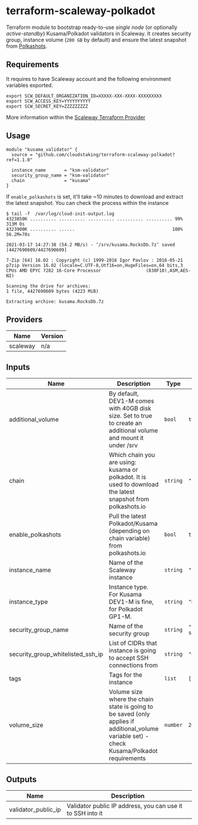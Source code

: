 # terraform-scaleway-polkadot

Terraform module to bootstrap ready-to-use _single node_ (or optionally _active-standby_) Kusama/Polkadot validators in Scaleway. It creates security group, instance volume (`200 GB` by default) and ensure the latest snapshot from [Polkashots](https://polkashots.io).

## Requirements

It requires to have Scaleway account and the following environment variables exported. 

```
export SCW_DEFAULT_ORGANIZATION_ID=XXXXX-XXX-XXXX-XXXXXXXXX
export SCW_ACCESS_KEY=YYYYYYYYYY
export SCW_SECRET_KEY=ZZZZZZZZZ
```

More information within the [Scaleway Terraform Provider](https://registry.terraform.io/providers/scaleway/scaleway/latest/docs)

## Usage

```hcl
module "kusama_validator" {
  source = "github.com/cloudstaking/terraform-scaleway-polkadot?ref=1.1.0"

  instance_name       = "ksm-validator"
  security_group_name = "ksm-validator"
  chain               = "kusama"
}
```

If `enable_polkashots` is set, it'll take ~10 minutes to download and extract the latest snapshot. You can check the process within the instance

```
$ tail -f  /var/log/cloud-init-output.log
4323850K .......... .......... .......... .......... .......... 99%  313M 0s
4323900K .......... ......                                     100% 56.2M=78s

2021-03-17 14:27:38 (54.2 MB/s) - ‘/srv/kusama.RocksDb.7z’ saved [4427690609/4427690609]

7-Zip [64] 16.02 : Copyright (c) 1999-2016 Igor Pavlov : 2016-05-21
p7zip Version 16.02 (locale=C.UTF-8,Utf16=on,HugeFiles=on,64 bits,3 CPUs AMD EPYC 7282 16-Core Processor                 (830F10),ASM,AES-NI)

Scanning the drive for archives:
1 file, 4427690609 bytes (4223 MiB)

Extracting archive: kusama.RocksDb.7z
```

## Providers

| Name | Version |
|------|---------|
| scaleway | n/a |

## Inputs

| Name | Description | Type | Default |
|------|-------------|------|---------|
| additional_volume | By default, DEV1-M comes with 40GB disk size. Set to true to create an additional volume and mount it under /srv | `bool` | `true` |
| chain | Which chain you are using: kusama or polkadot. It is used to download the latest snapshot from polkashots.io | `string` | `"kusama"` |
| enable_polkashots | Pull the latest Polkadot/Kusama (depending on chain variable) from polkashots.io | `bool` | `true` |
| instance_name | Name of the Scaleway instance | `string` | `"validator"` |
| instance_type | Instance type. For Kusama DEV1-M is fine, for Polkadot GP1-M. | `string` | `"DEV1-M"` |
| security_group_name | Name of the security group | `string` | `"validator-sg"` |
| security_group_whitelisted_ssh_ip | List of CIDRs that instance is going to accept SSH connections from | `string` | `"0.0.0.0/0"` |
| tags | Tags for the instance | `list` | `[]` |
| volume_size | Volume size where the chain state is going to be saved (only applies if additional_volume variable set) - check Kusama/Polkadot requirements | `number` | `200` |

## Outputs

| Name | Description |
|------|-------------|
| validator_public_ip | Validator public IP address, you can use it to SSH into it |


